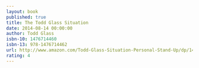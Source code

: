 ```yaml
---
layout: book
published: true
title: The Todd Glass Situation
date: 2014-08-14 00:00:00
author: Todd Glass
isbn-10: 1476714460
isbn-13: 978-1476714462
url: http://www.amazon.com/Todd-Glass-Situation-Personal-Stand-Up/dp/1476714460/ref=sr_1_1?s=books&ie=UTF8&qid=1434744244&sr=1-1&keywords=the+todd+glass+situation
rating: 4
---
```


